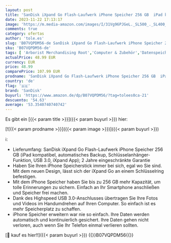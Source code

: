```yaml
---
layout: post
title: 'SanDisk iXpand Go Flash-Laufwerk iPhone Speicher 256 GB  iPad kompatibel  automatisches Backup  Schlüsselanhänger-Funktion  USB 3.0  iXpand App '
date: 2023-11-22 17:13:17
image: 'https://m.media-amazon.com/images/I/31Vg96PJGeL._SL500_._SL400_.jpg'
comments: true
category: ofertas
author: 'tole.es'
slug: 'B07VQPDM56-de SanDisk iXpand Go Flash-Laufwerk iPhone Speicher 256 GB...'
sku: 'B07VQPDM56-de'
tags: [ 'Arborist Merchandising Root','Computer & Zubehör','Datenspeicher','Externe Datenspeicher','Self Service','Special Features Stores','Speicherkarten & USB-Sticks','USB-Sticks','a4cbee59-f823-40fe-831a-7de64f655f6f_0','a4cbee59-f823-40fe-831a-7de64f655f6f_9901','sandisk','🇩🇪', ]
actualPrice: 48.99 EUR
currency: EUR
price: 48.99
comparePrice: 107.99 EUR
prodname: 'SanDisk iXpand Go Flash-Laufwerk iPhone Speicher 256 GB  iPad kompatibel  automatisches Backup  Schlüsselanhänger-Funktion  USB 3.0  iXpand App '
country: 'de'
flag: '🇩🇪'
brand: 'SanDisk'
buyurl: 'https://www.amazon.de/dp/B07VQPDM56/?tag=tolees0ca-21'
descuento: '54.63'
average: '53.3540740740742'
---
```


Es gibt ein [{{< param title >}}]({{< param buyurl >}}) hier:

[![{{< param prodname >}}]({{< param image >}})]({{< param buyurl >}})

ℹ️:

- Lieferumfang: SanDisk iXpand Go Flash-Laufwerk iPhone Speicher 256 GB (iPad kompatibel, automatisches Backup, Schlüsselanhänger-Funktion, USB 3.0, iXpand App); 2 Jahre eingeschränkte Garantie
- Haben Sie Ihren iPhone Speicherstick immer bei sich, egal wo Sie sind. Mit dem neuen Design, lässt sich der iXpand Go an einem Schlüsselring befestigen.
- Mit dem iPhone Speicher haben Sie bis zu 256 GB mehr Kapazität, um tolle Erinnerungen zu sichern. Einfach an Ihr Smartphone anschließen und Speicher frei machen.
- Dank des Highspeed USB 3.0-Anschlusses übertragen Sie Ihre Fotos und Videos im Handumdrehen auf Ihren Computer. So einfach ist es mehr Speicherplatz zu schaffen.
- iPhone Speicher erweitern war nie so einfach. Ihre Daten werden automatisch und kontinuierlich gesichert. Ihre Daten gehen nicht verloren, auch wenn Sie Ihr Telefon einmal verlieren sollten.

[🛒 kauf es hier!!]({{< param buyurl >}})
{{<world>}}B07VQPDM56{{</world>}}
